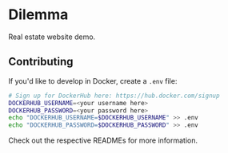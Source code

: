 # Dilemma

Real estate website demo.

## Contributing

If you'd like to develop in Docker, create a `.env` file:

```bash
# Sign up for DockerHub here: https://hub.docker.com/signup
DOCKERHUB_USERNAME=<your username here>
DOCKERHUB_PASSWORD=<your password here>
echo "DOCKERHUB_USERNAME=$DOCKERHUB_USERNAME" >> .env
echo "DOCKERHUB_PASSWORD=$DOCKERHUB_PASSWORD" >> .env
```

Check out the respective READMEs for more information.
